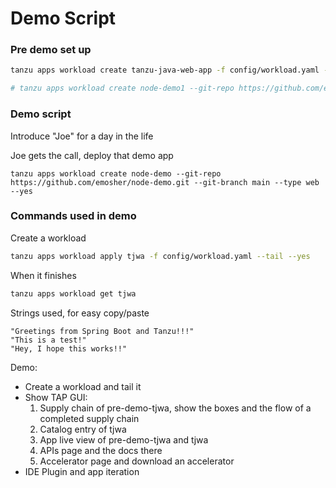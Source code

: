 # Demo Script

### Pre demo set up
```bash
tanzu apps workload create tanzu-java-web-app -f config/workload.yaml --yes --type web --label app.kubernetes.io/part-of=tanzu-java-web-app --label apps.tanzu.vmware.com/has-tests=true

# tanzu apps workload create node-demo1 --git-repo https://github.com/emosher/node-demo.git --git-branch main --yes
```

### Demo script

Introduce "Joe" for a day in the life

Joe gets the call, deploy that demo app

```
tanzu apps workload create node-demo --git-repo https://github.com/emosher/node-demo.git --git-branch main --type web --yes
```

### Commands used in demo

Create a workload

```bash
tanzu apps workload apply tjwa -f config/workload.yaml --tail --yes
```

When it finishes
```bash
tanzu apps workload get tjwa
```

Strings used, for easy copy/paste
```
"Greetings from Spring Boot and Tanzu!!!"
"This is a test!"
"Hey, I hope this works!!"
```

Demo:
 - Create a workload and tail it
 - Show TAP GUI:
    1. Supply chain of pre-demo-tjwa, show the boxes and the flow of a completed supply chain
    1. Catalog entry of tjwa
    2. App live view of pre-demo-tjwa and tjwa
    3. APIs page and the docs there
    4. Accelerator page and download an accelerator
 - IDE Plugin and app iteration

